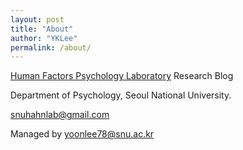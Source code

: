 ```yaml
---
layout: post
title: "About"
author: "YKLee"
permalink: /about/
---
```


[Human Factors Psychology Laboratory](http://hfpsych.snu.ac.kr) Research Blog

Department of Psychology, Seoul National University.

snuhahnlab@gmail.com

Managed by yoonlee78@snu.ac.kr

